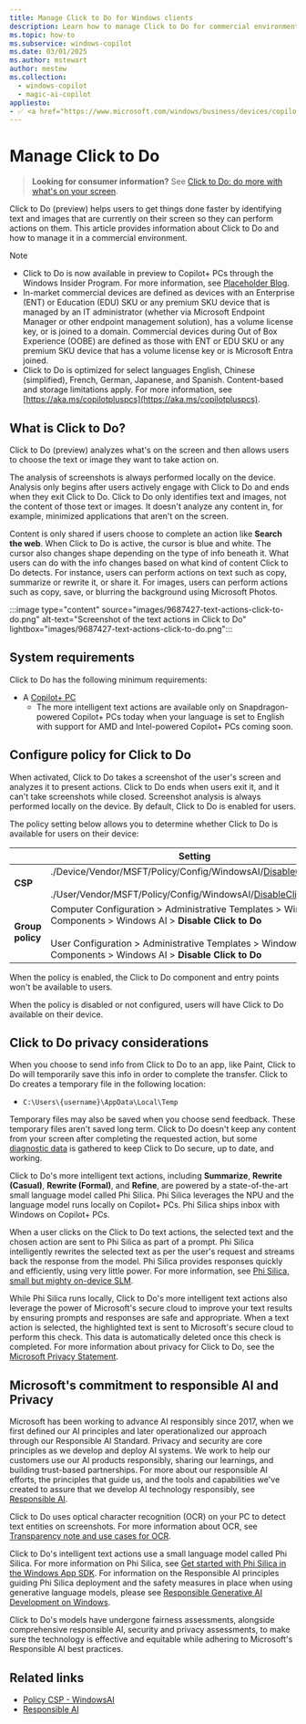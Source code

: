 ```yaml
---
title: Manage Click to Do for Windows clients
description: Learn how to manage Click to Do for commercial environments and about Click to Do features.
ms.topic: how-to
ms.subservice: windows-copilot
ms.date: 03/01/2025
ms.author: mstewart
author: mestew
ms.collection:
  - windows-copilot
  - magic-ai-copilot
appliesto:
- ✅ <a href="https://www.microsoft.com/windows/business/devices/copilot-plus-pcs#copilot-plus-pcs" target="_blank">Copilot+ PCs</a>
---
```


# Manage Click to Do
<!--9687427-->
>**Looking for consumer information?** See [Click to Do: do more with what's on your screen](https://support.microsoft.com/topic/6848b7d5-7fb0-4c43-b08a-443d6d3f5955).

Click to Do (preview) helps users to get things done faster by identifying text and images that are currently on their screen so they can perform actions on them. This article provides information about Click to Do and how to manage it in a commercial environment.

> [!NOTE]
> - Click to Do is now available in preview to Copilot+ PCs through the Windows Insider Program. For more information, see [Placeholder Blog](https://blogs.windows.com/windows-insider/2024/12/06/previewing-more-copilot-experiences-with-windows-insiders-in-the-dev-channel/).
> - In-market commercial devices are defined as devices with an Enterprise (ENT) or Education (EDU) SKU or any premium SKU device that is managed by an IT administrator (whether via Microsoft Endpoint Manager or other endpoint management solution), has a volume license key, or is joined to a domain. Commercial devices during Out of Box Experience (OOBE) are defined as those with ENT or EDU SKU or any premium SKU device that has a volume license key or is Microsoft Entra joined. 
> - Click to Do is optimized for select languages English, Chinese (simplified), French, German, Japanese, and Spanish. Content-based and storage limitations apply. For more information, see [https://aka.ms/copilotpluspcs](https://aka.ms/copilotpluspcs).

## What is Click to Do?

Click to Do (preview) analyzes what's on the screen and then allows users to choose the text or image they want to take action on. 

The analysis of screenshots is always performed locally on the device. Analysis only begins after users actively engage with Click to Do and ends when they exit Click to Do. Click to Do only identifies text and images, not the content of those text or images. It doesn't analyze any content in, for example, minimized applications that aren't on the screen.  
 
Content is only shared if users choose to complete an action like **Search the web**. When Click to Do is active, the cursor is blue and white. The cursor also changes shape depending on the type of info beneath it. What users can do with the info changes based on what kind of content Click to Do detects. For instance, users can perform actions on text such as copy, summarize or rewrite it, or share it. For images, users can perform actions such as copy, save, or blurring the background using Microsoft Photos.

:::image type="content" source="images/9687427-text-actions-click-to-do.png" alt-text="Screenshot of the text actions in Click to Do" lightbox="images/9687427-text-actions-click-to-do.png":::


## System requirements

Click to Do has the following minimum requirements:

- A [Copilot+ PC](https://aka.ms/copilotpluspcs)
  - The more intelligent text actions are available only on Snapdragon-powered Copilot+ PCs today when your language is set to English with support for AMD and Intel-powered Copilot+ PCs coming soon. 


## Configure policy for Click to Do

When activated, Click to Do takes a screenshot of the user's screen and analyzes it to present actions. Click to Do ends when users exit it, and it can't take screenshots while closed. Screenshot analysis is always performed locally on the device. By default, Click to Do is enabled for users.

The policy setting below allows you to determine whether Click to Do is available for users on their device:

| &nbsp; | Setting  |
|---|---|
| **CSP** | ./Device/Vendor/MSFT/Policy/Config/WindowsAI/[DisableClickToDo](mdm/policy-csp-windowsai.md) </br></br> ./User/Vendor/MSFT/Policy/Config/WindowsAI/[DisableClickToDo](mdm/policy-csp-windowsai.md)|
| **Group policy** | Computer Configuration > Administrative Templates > Windows Components > Windows AI > **Disable Click to Do** </br></br>User Configuration > Administrative Templates > Windows Components > Windows AI > **Disable Click to Do**|


When the policy is enabled, the Click to Do component and entry points won't be available to users.

When the policy is disabled or not configured, users will have Click to Do available on their device.


## Click to Do privacy considerations  

When you choose to send info from Click to Do to an app, like Paint, Click to Do will temporarily save this info in order to complete the transfer. Click to Do creates a temporary file in the following location: 

- `C:\Users\{username}\AppData\Local\Temp`

Temporary files may also be saved when you choose send feedback. These temporary files aren't saved long term. Click to Do doesn't keep any content from your screen after completing the requested action, but some [diagnostic data](/windows/privacy/configure-windows-diagnostic-data-in-your-organization) is gathered to keep Click to Do secure, up to date, and working.

Click to Do's more intelligent text actions, including **Summarize**, **Rewrite (Casual)**, **Rewrite (Formal)**, and **Refine**, are powered by a state-of-the-art small language model called Phi Silica. Phi Silica leverages the NPU and the language model runs locally on Copilot+ PCs. Phi Silica ships inbox with Windows on Copilot+ PCs. 

When a user clicks on the Click to Do text actions, the selected text and the chosen action are sent to Phi Silica as part of a prompt. Phi Silica intelligently rewrites the selected text as per the user's request and streams back the response from the model. Phi Silica provides responses quickly and efficiently, using very little power. For more information, see [Phi Silica, small but mighty on-device SLM](https://blogs.windows.com/windowsexperience/?p=179250). 

While Phi Silica runs locally, Click to Do's more intelligent text actions also leverage the power of Microsoft's secure cloud to improve your text results by ensuring prompts and responses are safe and appropriate. When a text action is selected, the highlighted text is sent to Microsoft's secure cloud to perform this check. This data is automatically deleted once this check is completed. For more information about privacy for Click to Do, see the [Microsoft Privacy Statement](https://go.microsoft.com/fwlink/?LinkId=521839%E2%80%AF).

## Microsoft's commitment to responsible AI and Privacy
 
Microsoft has been working to advance AI responsibly since 2017, when we first defined our AI principles and later operationalized our approach through our Responsible AI Standard. Privacy and security are core principles as we develop and deploy AI systems. We work to help our customers use our AI products responsibly, sharing our learnings, and building trust-based partnerships. For more about our responsible AI efforts, the principles that guide us, and the tools and capabilities we've created to assure that we develop AI technology responsibly, see [Responsible AI](https://www.microsoft.com/ai/responsible-ai).


Click to Do uses optical character recognition (OCR) on your PC to detect text entities on screenshots. For more information about OCR, see [Transparency note and use cases for OCR](/legal/cognitive-services/computer-vision/ocr-transparency-note). 

Click to Do's intelligent text actions use a small language model called Phi Silica. For more information on Phi Silica, see [Get started with Phi Silica in the Windows App SDK](/windows/ai/apis/phi-silica#responsible-ai). For information on the Responsible AI principles guiding Phi Silica deployment and the safety measures in place when using generative language models, please see [Responsible Generative AI Development on Windows](/windows/ai/rai). 


Click to Do's models have undergone fairness assessments, alongside comprehensive responsible AI, security and privacy assessments, to make sure the technology is effective and equitable while adhering to Microsoft's Responsible AI best practices.

## Related links

- [Policy CSP - WindowsAI](/windows/client-management/mdm/policy-csp-windowsai)
- [Responsible AI](https://www.microsoft.com/ai/responsible-ai)